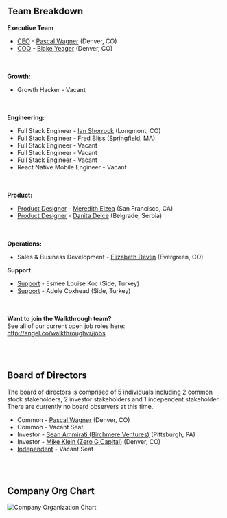 ## Team Breakdown
**Executive Team**
- [CEO](https://github.com/WalkthroughVR/Handbook/blob/master/Roles/CEO.md) - [Pascal Wagner](https://www.linkedin.com/in/pascalwagner/) (Denver, CO)
- [COO](https://github.com/WalkthroughVR/Handbook/blob/master/Roles/COO.md) - [Blake Yeager](https://www.linkedin.com/in/blakeyeager/) (Denver, CO)


<br><br>
**Growth:**
- Growth Hacker - Vacant


<br><br>
**Engineering:**
- Full Stack Engineer - [Ian Shorrock](https://www.linkedin.com/in/ianshorrock/) (Longmont, CO)
- Full Stack Engineer - [Fred Bliss](https://www.linkedin.com/in/fredbliss/) (Springfield, MA)
- Full Stack Engineer - Vacant
- Full Stack Engineer - Vacant
- Full Stack Engineer - Vacant
- React Native Mobile Engineer - Vacant

<br><br>
**Product:**
- [Product Designer](https://github.com/WalkthroughVR/Handbook/blob/master/Roles/ProductDesigner.md) - [Meredith Elzea](https://www.linkedin.com/in/meredith-elzea/) (San Francisco, CA)
- [Product Designer](https://github.com/WalkthroughVR/Handbook/blob/master/Roles/ProductDesigner.md) - [Danita Delce](https://www.linkedin.com/in/danitadelce/) (Belgrade, Serbia)

<br><br>
**Operations:**
- Sales & Business Development - [Elizabeth Devlin](https://www.linkedin.com/in/eadevlin/) (Evergreen, CO)


**Support**
- [Support](https://github.com/WalkthroughVR/Handbook/blob/master/Roles/CustomerService.md) - Esmee Louise Koc (Side, Turkey)
- [Support](https://github.com/WalkthroughVR/Handbook/blob/master/Roles/CustomerService.md) - Adele Coxhead (Side, Turkey)


<br><br>
**Want to join the Walkthrough team?** <br>
See all of our current open job roles here:<br>
http://angel.co/walkthroughvr/jobs

<br><br>
## Board of Directors
The board of directors is comprised of 5 individuals including 2 common stock stakeholders, 2 investor stakeholders and 1 independent stakeholder. There are currently no board observers at this time. 

- Common - [Pascal Wagner](https://www.linkedin.com/in/pascalwagner/) (Denver, CO)
- Common - Vacant Seat
- Investor - [Sean Ammirati (Birchmere Ventures)](https://www.linkedin.com/in/seanammirati/) (Pittsburgh, PA)
- Investor - [Mike Klein (Zero G Capital)](https://www.linkedin.com/in/michael-klein-5506b31b/) (Denver, CO)
- [Independent](https://github.com/WalkthroughVR/Handbook/blob/master/Roles/IndependentBoardMember.md) - Vacant Seat




<br><br>
## Company Org Chart
![Company Organization Chart](http://i67.tinypic.com/2l8zva1.png)



